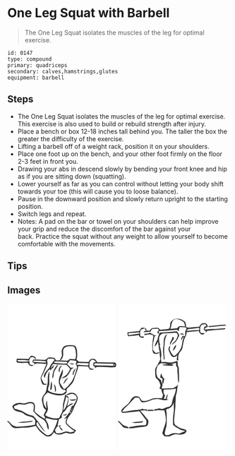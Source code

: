 # One Leg Squat with Barbell
> The One Leg Squat isolates the muscles of the leg for optimal exercise.

``` 
id: 0147 
type: compound 
primary: quadriceps 
secondary: calves,hamstrings,glutes 
equipment: barbell 
``` 

## Steps

 - The One Leg Squat isolates the muscles of the leg for optimal exercise. This exercise is also used to build or rebuild strength after injury.
 - Place a bench or box 12-18 inches tall behind you. The taller the box the greater the difficulty of the exercise.
 - Lifting a barbell off of a weight rack, position it on your shoulders.
 - Place one foot up on the bench, and your other foot firmly on the floor 2-3 feet in front you.
 - Drawing your abs in descend slowly by bending your front knee and hip as if you are sitting down (squatting).
 - Lower yourself as far as you can control without letting your body shift towards your toe (this will cause you to loose balance).
 - Pause in the downward position and slowly return upright to the starting position.
 - Switch legs and repeat.
 - Notes: A pad on the bar or towel on your shoulders can help improve your grip and reduce the discomfort of the bar against your back. Practice the squat without any weight to allow yourself to become comfortable with the movements.

## Tips


## Images

<svg width="185pt" height="250pt" viewBox="0 0 185 250" xmlns="http://www.w3.org/2000/svg">
  <g fill="#FFF">
    <path d="M0 0h185v103.33c-.7-1.26-1.53-2.59-3.16-2.41-9.71-.41-19.45-.37-29.15-.66-1.5-1.71-2.06-4.64-4.56-5.19-1.99-.43-4.09-.46-6.07-.03-2.1.8-2.88 3.16-4.14 4.83-5.55.08-11.11.02-16.65-.4-1.26-1.33-2.55-2.64-3.86-3.92 2.09-5.08 1.19-10.69.8-16-.9-2.77-1.31-6.94-4.75-7.59-4.67-1.11-9.61-.72-14.27.31-3.22.66-5.18 3.62-6.39 6.44-1.25 3.33.09 6.88-.08 10.3-.82 2.91-2.55 5.46-3.72 8.24-2.03.03-4.06.04-6.09.05-1.17-1.69-2.05-4.15-4.37-4.47-2.75-.46-5.57-.78-8.35-.57-2.28 1.03-3.79 3.44-6.19 4.09-5.67.03-11.33-.88-17.01-.52-1.32.2-3.19-.39-3.88 1.16-.3 1.19-.28 2.43-.39 3.65.77.22 2.31.67 3.08.89-.04 1.07-.08 2.14-.13 3.21 2.38-3.49 6.72-2.18 10.27-2.08 3.54.26 7.09.41 10.64.7-3.54 6.46-5.22 13.73-8.89 20.13-2.38 4.31-.24 9.23 1.45 13.36 1.82 2.91 6.15 2.21 8.56.37-1.79-.15-3.57-.27-5.35-.37-1.43-2.99-3.55-5.67-4.52-8.87-.52-3.05 1.92-5.46 3.18-8 2.43-4.71 4.14-9.75 6.47-14.51 1.32-2.64.3-5.64.05-8.4.46-.69 1.38-2.08 1.84-2.77 2.77-.06 5.54-.05 8.31 0 .98.69 1.96 1.38 2.95 2.06-1.82 1.34-3.28 3.05-4.14 5.15-2.54 2.33-3.65 5.63-5.37 8.52-3.29 4.12-7.8 7.69-9.04 13.08-.41 1.53.94 2.81 1.39 4.17 1.26-5.94 3.96-11.75 9.17-15.22.26.67.78 2.01 1.03 2.68.64-1.29 1.28-2.58 1.93-3.87l1.95-.64c.79-1.94 1.54-3.9 2.21-5.88-2.03 2.28-4.04 4.59-6.22 6.73 1.17-2.75 2.38-5.5 4.18-7.91 7.37 1.4 14.95 1.25 22.43 1.44 2.38 2.21 4.62 4.57 6.55 7.2-1.92 4.35-4.28 8.76-8.19 11.65-2.41 1.39-4.89 2.74-6.83 4.78 2.9-.86 5.84-1.74 8.56-3.11 3.51-3.33 5.71-7.74 8-11.95.54-1.52 2.17-1.88 3.46-2.51.33-.25.99-.73 1.32-.98-1.87-.05-3.73-.03-5.6.02-1.72-2.24-3.79-4.17-5.93-6 1.81-2.27 3.56-4.59 5.22-6.97 3.7.39 7.42.7 11.03 1.63-.52 1.78-1.34 3.52-1.44 5.41.56 1.54 1.51 2.89 2.34 4.3-2.37 8.87-4.66 18.06-9.73 25.83-3.86 4.41-7.33 9.45-12.46 12.49-2.7-3.63-5.22-7.44-7.26-11.47-.16-7.73 7.18-14.33 4.73-22.37-3.04 7.12-7.14 14.5-6.44 22.48 1.15 5.38 3.87 12.77 10.52 12.56.58.59 1.15 1.18 1.71 1.79-2.41 2.31-5.07 5.04-8.73 4.81-6.82.03-13.87-1.22-19.97-4.36-3.13-1.71-1.78-5.68-.82-8.33 1.91-4.27.78-8.99.94-13.49-.22-4 .57-7.97.45-11.96-4.81 6.83-1.53 15.58-3.78 23.15-1.43 4.3-.98 9.13-3.2 13.16-2.16 2.67-4.59 5.3-5.4 8.75-1.64 4.48.88 8.98 1.49 13.42.36 3.24 2.88 5.38 5.18 7.38-1.68 2.74-3.15 5.62-4.17 8.68 1.27 1.88 2.78 3.79 2.55 6.23-6.81-3.02-12.64-7.72-18.07-12.73.15-4.65 1.97-10.11-1.17-14.16-4.06-3.33-9.51-1.59-13.93-.04-3 1.4-6.12-.3-9.18-.46-5.17-.06-11.1 1.34-13.62 6.36 1.28 2.24 2.12 4.99 4.34 6.51 3.55 1.88 7.63 2.29 11.42 3.53 2.69.63 4.42 2.95 6.75 4.23 3.81 2.05 8.24 2.42 12.16 4.18 1.84 1.2 3.16 3.08 4.27 4.94.46 2.43-.19 4.93-.26 7.39-9.54 2.15-19.3 2.85-29.04 3.35-5.22.33-10.12-2.55-13.3-6.52-1.18-1.55-2.84-2.55-4.62-3.27V0m40.25 89.41a19.251 19.251 0 0 0-4.37 5.38c-6.71-.14-13.42-.53-20.12-.14.13 2.13-1.23 5.26 1.17 6.5 6.04.72 12.17.29 18.25.39 1.03 4.2 5.97 6.97 9.56 3.88-2.28-.77-5.79.21-6.98-2.5-.1-1.47.01-2.94-.26-4.39-5.74 1.55-11.7.61-17.55.68-1.62.2-2.53-1.37-3.52-2.32 6.82-.45 13.99-.88 20.61 1.01.68-2.5 1.26-6.39 4.73-6.12 2.59-.71 4.25.96 5.5 2.98l1.27.28c-.11-4.39-4.69-5.74-8.29-5.63m64.81 13.24c2.61.74 5.88 3.02 8.06.2-2.67-.38-5.37-.52-8.06-.2m-24.41 7.9c-3.56 5.03-3.85 11.37-4.52 17.28 3.48-2.27 1.98-6.91 3.15-10.32 1.6-4.7 5-8.51 7.22-12.91-3.09.48-4.17 3.74-5.85 5.95m7.87-1.1c-1.09 2.44-2.59 5.9-.08 7.97.44-2.15.62-4.34 1.14-6.47.86-1.86 2.29-3.41 3.34-5.17-1.7.89-3.69 1.71-4.4 3.67m22.51 12.33l1.44.04c-.13-4.29 2.86-7.5 3.92-11.44-3.19 2.96-5.69 6.87-5.36 11.4m-16.05 15.6c3.68-2.8 5.66-7.17 8.4-10.8-4.16 2.24-6.93 6.41-8.4 10.8M74.9 132.5c-1.51 5.02-1.54 10.32-2.16 15.5.54-.28 1.61-.84 2.15-1.12 1.31-4.67 1.27-9.71.01-14.38m4.08 5.08c1.29 4.42 2.34 8.95 1.69 13.59.66-.76 1.34-1.5 1.93-2.31.19-4.06-.27-8.52-3.62-11.28m-49.01 63.86c-4.16.03-8.3.54-12.32 1.64 6.47.7 12.96-.22 19.4-.81 2.23-.29 4.65-.34 6.49-1.79-4.57-.58-9.01.98-13.57.96z"/>
    <path d="M96.53 76.49c3.69-3.98 9.64-3.42 14.55-3.16 3.61.2 4.21 4.57 4.93 7.34.42 4.86 1.76 10.27-1.02 14.69-3.06.05-6.1-.56-9.16-.47-1.13.83-2 1.97-3.06 2.89-4.38.37-8.78-.48-13.17-.43 3.43-1.82 4.73-5.68 5.34-9.26.27-3.82-1.4-8.48 1.59-11.6zM139.56 108.81c-.22-4.59-.72-10.47 4.25-12.81 2.79.42 5.57 1.21 6.66 4.1-.96.18-2.88.54-3.83.73-.35 1.31-.8 2.61-.91 3.98-.31 1.85 2.02 2.27 3.08 3.27.05.62.14 1.85.19 2.46 1.24-.77 2.24-2.32 3.86-2.19 7.05-.03 14.12-.07 21.15.66 3.4.35 6.87.29 10.2-.59.19-.66.59-1.99.79-2.66V250H0v-48.54c3.76 2.7 5.7 7.24 9.52 9.85 5.63 2.23 11.74.33 17.57.37 7.15.19 14.23-1.21 21.04-3.26 3.04 4.37 6.09 8.85 10.19 12.32 2.49 2.15 5.4 3.73 8.03 5.7 2.14-.08 4.39.29 6.46-.37 2.75-1.67 4.72-4.32 6.47-6.96 2.2 3.7 6.72 4.54 10.71 4.13 3.6 0 6.48-2.74 10.06-2.88 2.07.24 3.98 1.15 6.03 1.52 2.35.1 4.65-.55 6.98-.82 1.33-1.6 2.61-3.24 3.82-4.93-6.39-2.45-11.52-7.22-16.11-12.12-.56-6.01 3.32-11.02 6.88-15.42 4.07-4.9 5.1-11.42 8.35-16.79 2.04-3.97 4.47-8.58 2.99-13.12-1.47-2.55-3.27-5.52-6.4-6.11-4.56-1.16-9.74.29-12.98 3.72 4.44.42 8.48-3.46 12.86-1.66 2.26 1.11 5.07 2.65 5.21 5.49.56 5.65-3.57 10.12-6.05 14.79-.44-.24-1.33-.7-1.77-.94-1.39 3.91-2.86 7.8-4.5 11.62.56-.25 1.69-.74 2.25-.98 1.2-2.84 2.47-5.66 3.9-8.39a55.41 55.41 0 0 1-4.88 11.23c-.51-.66-1.02-1.32-1.52-1.97-2.26 4.55-5.93 8.14-9.14 12 1.69-.8 3.35-1.68 4.97-2.65-1.15 3.26-2.66 7.17-1.17 10.52 4.25 4.75 9.25 8.83 14.59 12.32-2.56.83-5.18 1.46-7.8 2.05-3.84-1.89-8.21-1.93-12.08-.09-3.62 1.72-7.64 1.97-11.54 1.22-.79-1.73-1.5-3.49-2.1-5.29 1.25-1.87 2.46-3.77 3.64-5.68.85-.28 1.7-.55 2.55-.83-.44-.38-1.31-1.16-1.75-1.55.88-3.26 1.69-6.54 2.1-9.9 1.68-.9 3.36-1.8 5.02-2.73.02-1.64.04-3.28.04-4.92.94-1.62 1.87-3.24 2.8-4.86 4.57-1.88 4.88-7.72 9.16-9.82 2.6-1.75 5.51-3.12 7.67-5.47-4.08.28-7.22 2.9-10.17 5.44.51-5.39 3.38-10.8 1.43-16.2-1.78-1.17-3.56-2.34-5.35-3.51-.32 6.64-3.54 12.78-3.51 19.47-.14 4.59-.46 9.53-3.16 13.44-1.42 2.09-2.12 4.54-3.3 6.77-3.82.91-7.88.81-11.72.09-4.15-1.29-8.73-1.98-11.95-5.16 1.9-4.09 5.62-8.12 4.34-12.95-.99-3.92-1.13-7.96-1.56-11.96-1.84 4.45-1.37 9.25-.5 13.85-4.68-4.75-6.32-11.67-5.31-18.14.69-4.06 4.66-6.12 6.94-9.22 4.73 2.21 9.84 3.53 14.92 4.67 5.39.71 11.8 1.14 16.02-2.96 2.28-1.82 1.54-4.92 1.5-7.43 3.08-3.15 6.35-6.12 9.25-9.44 3.4-4.17 4-9.67 6.02-14.5 1.71-4.94 4.05-9.75 4.52-15.02 5.55.16 11.11.09 16.64.59 1.02 2.1 2.36 4.01 4.07 5.6 2.24-.12 4.46-.29 6.67-.68-2.11-1.01-4.42-1.39-6.7-1.82l-1.6-1.92m-34.14 54.8c2.4 2.58 6.33 2.46 9.5 1.67l1.89-2.81c-3.56 1.93-7.55 1.29-11.39 1.14m-11.77 26.48c2.75.91 6.44 1.71 7.55-1.82-2.45.9-4.94 1.61-7.55 1.82m-5.29 17.24c-1.17 4.23 2.37 7.21 5.22 9.66.47-2.93-2.11-4.59-4.14-6.07.24-.83.74-2.49.98-3.32-.51-.06-1.55-.2-2.06-.27zM43.84 97.69c7.16-.14 14.36.22 21.48.94.09.56.29 1.69.38 2.26-6.99.2-13.93-1.04-20.92-.99-.23-.55-.7-1.66-.94-2.21zM78.72 100.62c1.84-2.3 4.67-1.57 7.18-1.49 5.39.37 10.85-.25 16.19.84-.22.6-.65 1.82-.87 2.42-3.35.65-6.78.47-10.15.09-4.13-.5-8.41-.31-12.35-1.86z"/>
    <path d="M118.95 104.85c-3.47-1.38 1.07-3.11 2.82-3.34 5.42.56 10.86.58 16.3.77-.11 1.13-.27 2.26-.48 3.39-6.24.56-12.4-1.15-18.64-.82zM148.17 103.16c1.26-1.33 3.23-.71 4.84-.87 9.12.32 18.25.44 27.37.66-.02.88-.05 2.64-.07 3.53-10.13-.61-20.26-.66-30.39-.81-1.52.48-4.23-1.47-1.75-2.51zM182.26 103.83c1.37.21 1.59.89.68 2.05-1.37-.19-1.59-.88-.68-2.05zM99.68 158.19c1.2 1.32 2.46 2.57 3.86 3.69-1.53 7.26-2.92 15.29-8.57 20.61.48-2.84 1.06-5.68 1.35-8.55.42-5.4 3.41-10.27 3.36-15.75zM32.65 171.59c3.63-1.52 8.64-2.91 11.6.58 1.41 3.89.18 8.09-.18 12.07.35.21 1.04.64 1.39.85 3.36 4.73 7.91 8.56 13.04 11.26 4.19 2.12 7.61 6.1 8.5 10.79.76 2.61.62 5.87 3.09 7.61 1.11-5.97-1.77-12.02-5.23-16.76.38-.94.77-1.89 1.16-2.83 6.26 1.72 12.59 3.56 19.15 3.27-1.26 6.01-3.63 11.61-6.56 16.99-1.35 5.02-5.73 9.45-11.19 9.21-6.68-4.21-12.75-9.46-17.03-16.14-1.05-1.67-.77-3.71-.99-5.56 1.13-.06 2.26-.11 3.39-.14l-.86.61c3.37 5.92 7.53 11.46 12.74 15.88-3.85-5.78-8.27-11.17-11.74-17.21l-.41-.6c-.44-.29-1.31-.87-1.75-1.17-1.51-3.54-4.56-5.91-7-8.76-2.82-.53-5.59-1.27-8.28-2.27-4.54-1.78-8.22-5.24-12.88-6.76-3.46-1.18-7.02-2.09-10.55-3.03-.15-1.48-1.61-3.35-.18-4.54 2.35-1.25 5.01-1.85 7.35-3.15 4.49-.44 9.13 1.81 13.42-.2zM102.15 192.33c.67.42.67.42 0 0z"/>
  </g>
  <g fill="#333">
    <path d="M99.19 72.27c4.66-1.03 9.6-1.42 14.27-.31 3.44.65 3.85 4.82 4.75 7.59.39 5.31 1.29 10.92-.8 16 1.31 1.28 2.6 2.59 3.86 3.92 5.54.42 11.1.48 16.65.4 1.26-1.67 2.04-4.03 4.14-4.83 1.98-.43 4.08-.4 6.07.03 2.5.55 3.06 3.48 4.56 5.19 9.7.29 19.44.25 29.15.66 1.63-.18 2.46 1.15 3.16 2.41v2.43c-.2.67-.6 2-.79 2.66-3.33.88-6.8.94-10.2.59-7.03-.73-14.1-.69-21.15-.66-1.62-.13-2.62 1.42-3.86 2.19-.05-.61-.14-1.84-.19-2.46-1.06-1-3.39-1.42-3.08-3.27.11-1.37.56-2.67.91-3.98.95-.19 2.87-.55 3.83-.73-1.09-2.89-3.87-3.68-6.66-4.1-4.97 2.34-4.47 8.22-4.25 12.81l1.6 1.92c2.28.43 4.59.81 6.7 1.82-2.21.39-4.43.56-6.67.68-1.71-1.59-3.05-3.5-4.07-5.6-5.53-.5-11.09-.43-16.64-.59-.47 5.27-2.81 10.08-4.52 15.02-2.02 4.83-2.62 10.33-6.02 14.5-2.9 3.32-6.17 6.29-9.25 9.44.04 2.51.78 5.61-1.5 7.43-4.22 4.1-10.63 3.67-16.02 2.96-5.08-1.14-10.19-2.46-14.92-4.67-2.28 3.1-6.25 5.16-6.94 9.22-1.01 6.47.63 13.39 5.31 18.14-.87-4.6-1.34-9.4.5-13.85.43 4 .57 8.04 1.56 11.96 1.28 4.83-2.44 8.86-4.34 12.95 3.22 3.18 7.8 3.87 11.95 5.16 3.84.72 7.9.82 11.72-.09 1.18-2.23 1.88-4.68 3.3-6.77 2.7-3.91 3.02-8.85 3.16-13.44-.03-6.69 3.19-12.83 3.51-19.47 1.79 1.17 3.57 2.34 5.35 3.51 1.95 5.4-.92 10.81-1.43 16.2 2.95-2.54 6.09-5.16 10.17-5.44-2.16 2.35-5.07 3.72-7.67 5.47-4.28 2.1-4.59 7.94-9.16 9.82-.93 1.62-1.86 3.24-2.8 4.86 0 1.64-.02 3.28-.04 4.92-1.66.93-3.34 1.83-5.02 2.73-.41 3.36-1.22 6.64-2.1 9.9.44.39 1.31 1.17 1.75 1.55-.85.28-1.7.55-2.55.83-1.18 1.91-2.39 3.81-3.64 5.68.6 1.8 1.31 3.56 2.1 5.29 3.9.75 7.92.5 11.54-1.22 3.87-1.84 8.24-1.8 12.08.09 2.62-.59 5.24-1.22 7.8-2.05-5.34-3.49-10.34-7.57-14.59-12.32-1.49-3.35.02-7.26 1.17-10.52-1.62.97-3.28 1.85-4.97 2.65 3.21-3.86 6.88-7.45 9.14-12 .5.65 1.01 1.31 1.52 1.97a55.41 55.41 0 0 0 4.88-11.23c-1.43 2.73-2.7 5.55-3.9 8.39-.56.24-1.69.73-2.25.98 1.64-3.82 3.11-7.71 4.5-11.62.44.24 1.33.7 1.77.94 2.48-4.67 6.61-9.14 6.05-14.79-.14-2.84-2.95-4.38-5.21-5.49-4.38-1.8-8.42 2.08-12.86 1.66 3.24-3.43 8.42-4.88 12.98-3.72 3.13.59 4.93 3.56 6.4 6.11 1.48 4.54-.95 9.15-2.99 13.12-3.25 5.37-4.28 11.89-8.35 16.79-3.56 4.4-7.44 9.41-6.88 15.42 4.59 4.9 9.72 9.67 16.11 12.12a86.477 86.477 0 0 1-3.82 4.93c-2.33.27-4.63.92-6.98.82-2.05-.37-3.96-1.28-6.03-1.52-3.58.14-6.46 2.88-10.06 2.88-3.99.41-8.51-.43-10.71-4.13-1.75 2.64-3.72 5.29-6.47 6.96-2.07.66-4.32.29-6.46.37-2.63-1.97-5.54-3.55-8.03-5.7-4.1-3.47-7.15-7.95-10.19-12.32-6.81 2.05-13.89 3.45-21.04 3.26-5.83-.04-11.94 1.86-17.57-.37-3.82-2.61-5.76-7.15-9.52-9.85v-1.32c1.78.72 3.44 1.72 4.62 3.27 3.18 3.97 8.08 6.85 13.3 6.52 9.74-.5 19.5-1.2 29.04-3.35.07-2.46.72-4.96.26-7.39-1.11-1.86-2.43-3.74-4.27-4.94-3.92-1.76-8.35-2.13-12.16-4.18-2.33-1.28-4.06-3.6-6.75-4.23-3.79-1.24-7.87-1.65-11.42-3.53-2.22-1.52-3.06-4.27-4.34-6.51 2.52-5.02 8.45-6.42 13.62-6.36 3.06.16 6.18 1.86 9.18.46 4.42-1.55 9.87-3.29 13.93.04 3.14 4.05 1.32 9.51 1.17 14.16 5.43 5.01 11.26 9.71 18.07 12.73.23-2.44-1.28-4.35-2.55-6.23 1.02-3.06 2.49-5.94 4.17-8.68-2.3-2-4.82-4.14-5.18-7.38-.61-4.44-3.13-8.94-1.49-13.42.81-3.45 3.24-6.08 5.4-8.75 2.22-4.03 1.77-8.86 3.2-13.16 2.25-7.57-1.03-16.32 3.78-23.15.12 3.99-.67 7.96-.45 11.96-.16 4.5.97 9.22-.94 13.49-.96 2.65-2.31 6.62.82 8.33 6.1 3.14 13.15 4.39 19.97 4.36 3.66.23 6.32-2.5 8.73-4.81-.56-.61-1.13-1.2-1.71-1.79-6.65.21-9.37-7.18-10.52-12.56-.7-7.98 3.4-15.36 6.44-22.48 2.45 8.04-4.89 14.64-4.73 22.37 2.04 4.03 4.56 7.84 7.26 11.47 5.13-3.04 8.6-8.08 12.46-12.49 5.07-7.77 7.36-16.96 9.73-25.83-.83-1.41-1.78-2.76-2.34-4.3.1-1.89.92-3.63 1.44-5.41-3.61-.93-7.33-1.24-11.03-1.63-1.66 2.38-3.41 4.7-5.22 6.97 2.14 1.83 4.21 3.76 5.93 6 1.87-.05 3.73-.07 5.6-.02-.33.25-.99.73-1.32.98-1.29.63-2.92.99-3.46 2.51-2.29 4.21-4.49 8.62-8 11.95-2.72 1.37-5.66 2.25-8.56 3.11 1.94-2.04 4.42-3.39 6.83-4.78 3.91-2.89 6.27-7.3 8.19-11.65-1.93-2.63-4.17-4.99-6.55-7.2-7.48-.19-15.06-.04-22.43-1.44-1.8 2.41-3.01 5.16-4.18 7.91 2.18-2.14 4.19-4.45 6.22-6.73-.67 1.98-1.42 3.94-2.21 5.88l-1.95.64c-.65 1.29-1.29 2.58-1.93 3.87-.25-.67-.77-2.01-1.03-2.68-5.21 3.47-7.91 9.28-9.17 15.22-.45-1.36-1.8-2.64-1.39-4.17 1.24-5.39 5.75-8.96 9.04-13.08 1.72-2.89 2.83-6.19 5.37-8.52.86-2.1 2.32-3.81 4.14-5.15-.99-.68-1.97-1.37-2.95-2.06-2.77-.05-5.54-.06-8.31 0-.46.69-1.38 2.08-1.84 2.77.25 2.76 1.27 5.76-.05 8.4-2.33 4.76-4.04 9.8-6.47 14.51-1.26 2.54-3.7 4.95-3.18 8 .97 3.2 3.09 5.88 4.52 8.87 1.78.1 3.56.22 5.35.37-2.41 1.84-6.74 2.54-8.56-.37-1.69-4.13-3.83-9.05-1.45-13.36 3.67-6.4 5.35-13.67 8.89-20.13-3.55-.29-7.1-.44-10.64-.7-3.55-.1-7.89-1.41-10.27 2.08.05-1.07.09-2.14.13-3.21-.77-.22-2.31-.67-3.08-.89.11-1.22.09-2.46.39-3.65.69-1.55 2.56-.96 3.88-1.16 5.68-.36 11.34.55 17.01.52 2.4-.65 3.91-3.06 6.19-4.09 2.78-.21 5.6.11 8.35.57 2.32.32 3.2 2.78 4.37 4.47 2.03-.01 4.06-.02 6.09-.05 1.17-2.78 2.9-5.33 3.72-8.24.17-3.42-1.17-6.97.08-10.3 1.21-2.82 3.17-5.78 6.39-6.44m-2.66 4.22c-2.99 3.12-1.32 7.78-1.59 11.6-.61 3.58-1.91 7.44-5.34 9.26 4.39-.05 8.79.8 13.17.43 1.06-.92 1.93-2.06 3.06-2.89 3.06-.09 6.1.52 9.16.47 2.78-4.42 1.44-9.83 1.02-14.69-.72-2.77-1.32-7.14-4.93-7.34-4.91-.26-10.86-.82-14.55 3.16m-52.69 21.2c.24.55.71 1.66.94 2.21 6.99-.05 13.93 1.19 20.92.99-.09-.57-.29-1.7-.38-2.26-7.12-.72-14.32-1.08-21.48-.94m34.88 2.93c3.94 1.55 8.22 1.36 12.35 1.86 3.37.38 6.8.56 10.15-.09.22-.6.65-1.82.87-2.42-5.34-1.09-10.8-.47-16.19-.84-2.51-.08-5.34-.81-7.18 1.49m40.23 4.23c6.24-.33 12.4 1.38 18.64.82.21-1.13.37-2.26.48-3.39-5.44-.19-10.88-.21-16.3-.77-1.75.23-6.29 1.96-2.82 3.34m29.22-1.69c-2.48 1.04.23 2.99 1.75 2.51 10.13.15 20.26.2 30.39.81.02-.89.05-2.65.07-3.53-9.12-.22-18.25-.34-27.37-.66-1.61.16-3.58-.46-4.84.87m34.09.67c-.91 1.17-.69 1.86.68 2.05.91-1.16.69-1.84-.68-2.05m-82.58 54.36c.05 5.48-2.94 10.35-3.36 15.75-.29 2.87-.87 5.71-1.35 8.55 5.65-5.32 7.04-13.35 8.57-20.61-1.4-1.12-2.66-2.37-3.86-3.69m-67.03 13.4c-4.29 2.01-8.93-.24-13.42.2-2.34 1.3-5 1.9-7.35 3.15-1.43 1.19.03 3.06.18 4.54 3.53.94 7.09 1.85 10.55 3.03 4.66 1.52 8.34 4.98 12.88 6.76 2.69 1 5.46 1.74 8.28 2.27 2.44 2.85 5.49 5.22 7 8.76.44.3 1.31.88 1.75 1.17l.41.6c3.47 6.04 7.89 11.43 11.74 17.21-5.21-4.42-9.37-9.96-12.74-15.88l.86-.61c-1.13.03-2.26.08-3.39.14.22 1.85-.06 3.89.99 5.56 4.28 6.68 10.35 11.93 17.03 16.14 5.46.24 9.84-4.19 11.19-9.21 2.93-5.38 5.3-10.98 6.56-16.99-6.56.29-12.89-1.55-19.15-3.27-.39.94-.78 1.89-1.16 2.83 3.46 4.74 6.34 10.79 5.23 16.76-2.47-1.74-2.33-5-3.09-7.61-.89-4.69-4.31-8.67-8.5-10.79-5.13-2.7-9.68-6.53-13.04-11.26-.35-.21-1.04-.64-1.39-.85.36-3.98 1.59-8.18.18-12.07-2.96-3.49-7.97-2.1-11.6-.58m69.5 20.74c.67.42.67.42 0 0z"/>
    <path d="M40.25 89.41c3.6-.11 8.18 1.24 8.29 5.63l-1.27-.28c-1.25-2.02-2.91-3.69-5.5-2.98-3.47-.27-4.05 3.62-4.73 6.12-6.62-1.89-13.79-1.46-20.61-1.01.99.95 1.9 2.52 3.52 2.32 5.85-.07 11.81.87 17.55-.68.27 1.45.16 2.92.26 4.39 1.19 2.71 4.7 1.73 6.98 2.5-3.59 3.09-8.53.32-9.56-3.88-6.08-.1-12.21.33-18.25-.39-2.4-1.24-1.04-4.37-1.17-6.5 6.7-.39 13.41 0 20.12.14 1.12-2.05 2.6-3.86 4.37-5.38zM105.06 102.65c2.69-.32 5.39-.18 8.06.2-2.18 2.82-5.45.54-8.06-.2zM80.65 110.55c1.68-2.21 2.76-5.47 5.85-5.95-2.22 4.4-5.62 8.21-7.22 12.91-1.17 3.41.33 8.05-3.15 10.32.67-5.91.96-12.25 4.52-17.28zM88.52 109.45c.71-1.96 2.7-2.78 4.4-3.67-1.05 1.76-2.48 3.31-3.34 5.17-.52 2.13-.7 4.32-1.14 6.47-2.51-2.07-1.01-5.53.08-7.97zM111.03 121.78c-.33-4.53 2.17-8.44 5.36-11.4-1.06 3.94-4.05 7.15-3.92 11.44l-1.44-.04zM94.98 137.38c1.47-4.39 4.24-8.56 8.4-10.8-2.74 3.63-4.72 8-8.4 10.8zM74.9 132.5c1.26 4.67 1.3 9.71-.01 14.38-.54.28-1.61.84-2.15 1.12.62-5.18.65-10.48 2.16-15.5zM78.98 137.58c3.35 2.76 3.81 7.22 3.62 11.28-.59.81-1.27 1.55-1.93 2.31.65-4.64-.4-9.17-1.69-13.59zM105.42 163.61c3.84.15 7.83.79 11.39-1.14l-1.89 2.81c-3.17.79-7.1.91-9.5-1.67zM93.65 190.09c2.61-.21 5.1-.92 7.55-1.82-1.11 3.53-4.8 2.73-7.55 1.82zM29.97 201.44c4.56.02 9-1.54 13.57-.96-1.84 1.45-4.26 1.5-6.49 1.79-6.44.59-12.93 1.51-19.4.81 4.02-1.1 8.16-1.61 12.32-1.64zM88.36 207.33c.51.07 1.55.21 2.06.27-.24.83-.74 2.49-.98 3.32 2.03 1.48 4.61 3.14 4.14 6.07-2.85-2.45-6.39-5.43-5.22-9.66z"/>
  </g>
</svg>

<svg width="185pt" height="250pt" viewBox="0 0 185 250" xmlns="http://www.w3.org/2000/svg">
  <g fill="#FFF">
    <path d="M0 0h185v250H0v-48.59c3.5 2.7 5.6 6.73 8.99 9.52 2.78 1.55 6.16 1.46 9.23 1.92-.8-1.04-1.62-2.06-2.44-3.07-3.9-.51-7.72-2.23-10.24-5.32-1.52-1.83-3.24-3.51-5.54-4.32V0m95.17 27.33c-2.82 1.55-5.99 3.65-6.44 7.13-.64 3.28.34 7.95-3.61 9.41-4.27.72-8.66.64-12.92 1.54-1.53-1.28-2.97-2.71-4.75-3.63-2.86-.18-5.72.36-8.57.59-2.76.03-4.01 2.82-5.7 4.54-1.61-.07-3.22-.13-4.83-.17-.24-1.09-.74-3.27-.99-4.37-.72.5-1.43 1.01-2.14 1.53.64.64 1.92 1.93 2.57 2.58-1.91.24-3.46 1.2-4.58 2.76 3.9-.12 7.76-.82 11.67-.76-1.9 4.26-7.1 2.57-10.72 4 .62.72 1.23 1.44 1.85 2.16-.11.59-.32 1.77-.43 2.36.29-.99.58-1.97.86-2.96 4.55-1.13 9.54-1.87 13.53 1.19-.65 5.56-1.75 11.12-1.92 16.71.97 4.46-.81 9.57 2.27 13.44 3.4 1.89 7.33.59 10.48-1.13-.62 3.96.97 7.77.78 11.7-2.06 4.64-4.53 9.12-7.31 13.38-2.15 3.12-1.07 7.1-1.21 10.63.26 3.12.29 6.91 3.12 8.91 3.5 2.86 5.28 7.26 5.88 11.65-.58 1.39-1.17 2.79-1.74 4.19 1.13.69 2.28 1.38 3.42 2.07.23 3.23 1.15 6.37 2.89 9.12-.63 1.94-1.38 3.83-2.19 5.7-5 .02-10.03-.33-15.01.18-6 2.41-12.44 5.75-19.09 4-1.85-2.23-2.69-5.47-5.42-6.84-3-.81-6.65-1.35-9.22.84-3.61 2.2-4.73 6.52-7.28 9.63-3.88 5.06-10.47 7.62-13.26 13.56.4 1.16.96 2.24 1.5 3.34 4.81.35 9.5-.79 14.26-1.14 4.94-.68 9.97-.61 14.86-1.67 4.11 4.68 7.59 9.83 11.43 14.71 1.78 2.51.74 5.73.27 8.49-2.46 1.5-5.71.7-8.48 1.15-7.06.1-13.89 2.23-20.87 2.75.12.78.41 1.5.98 2.07 4.29.39 8.56-.54 12.78-1.21 5.43-.71 10.97-.91 16.26-2.4 2.92-1.09 2.95-4.66 3.36-7.23.47-3.66-3.24-5.7-4.97-8.42-2.53-3.93-6.06-7.02-9.12-10.52 3.94-.44 8.12-1.46 11.87.39-.03-.88-.06-1.75-.08-2.63-2.27 0-4.54-.09-6.81-.06l.44-1.45c-8.01 3.58-17.02 2.04-25.35 4.3-3.48 1.07-7.14 1.18-10.75.83 1.71-2.16 3.19-4.5 5.08-6.5 5.96-4.63 10.58-10.68 15.76-16.11 2.06-2.21 5.42-.76 8.03-.69 1.7 2.99 2.88 8.51 7.29 7.69 4.81-.59 9.48-2.04 13.89-4.02 3.15-1.52 6.71-1.38 10.09-1.87 6.12.82 12.8 4.27 18.67.81-.83-.1-2.49-.32-3.32-.43.84-1.75 1.48-3.59 1.67-5.54.25-.95.49-1.91.74-2.86-2.73 1.78-2.33 5.56-4.09 8.07-.73.03-2.18.08-2.91.11.7-2.11 1.41-4.22 2.12-6.33-2.57-2.62-3.07-6.15-2.19-9.61 6.87-.74 13.92.21 20.61-2-.17 3.92-.78 7.88-2.63 11.39-2.44 4.53-3.25 9.64-4.28 14.61-1.03 2.59-3.24 5.16-6.19 5.43-2.79.22-5.16 1.68-7.63 2.85-2.38 1.12-5.09.25-7.41-.63-3.26 1.01-6.56 1.94-9.96 2.38.76.61 1.52 1.23 2.27 1.85 1.92-.32 3.84-.66 5.74-1.08 3.51.32 7.03.4 10.55.43 1.56 5.8 2.7 11.77 2.65 17.79-.87 6.24-3.82 11.94-5.25 18.06l-.29.65a3.81 3.81 0 0 0-.05 3.55l.34.59c.96 1.15 1.96 2.29 2.94 3.44 2.62.08 5.25.25 7.87.17 3.17-.65 5.78-2.9 9.02-3.32 4.02-1.23 8.11 1.2 12.13.03 2.3-.45 4.85-.85 6.47-2.74 1.18-1.21 2.87-3.58.88-4.86-3.02-2.14-7.06-1.74-10.27-3.51-2.78-1.52-5.57-3.08-8.06-5.05-3.07-4.37-1.5-9.98-1.23-14.91.4-7.41 2.11-14.73 1.54-22.17 1.25-5.11-.17-10.5 1.63-15.51 1.88-5.21 1.12-10.93 3.17-16.08 2.94-9.23.65-18.96 1.11-28.43-1.43-3.1-2.52-6.25-1.64-9.74-.51-.62-1.01-1.23-1.52-1.84-5.41 2.13-11.33 3.34-17.08 1.94-3.15-.91-6.4.13-9.59-.38-.17-2.4-.72-4.81-.4-7.21 1.45-7.28-.49-14.72-2.72-21.64l1.46.52c-1.93-5.13-3.27-11.08-.8-16.26 1.57-1.87 3.65-3.55 6.15-3.85 5.95-.61 11.95-.53 17.9-1.08 1.86-.04 4.25-.77 5.34 1.29 2.58 2.81-.02 6.6-1.26 9.43-1.59 4.14-6.24 5.86-7.97 9.92 2.35-1.57 4.6-3.3 6.76-5.13 2.29-2.82 3.77-6.21 5.47-9.39 1.25-3.54-1.63-6.15-3.46-8.74-9.7.89-19.41 1.74-29.12 2.39-1.63 3.8-3.27 7.63-3.72 11.78-2.36 3.73-4.39 7.64-4.8 12.13 2.7-2.44 4.3-5.68 5.72-8.97.58 6.03 1.34 12.01 2.74 17.92-.63.52-1.27 1.05-1.91 1.57l-.01-1.14c-1.64.45-3.27.92-4.89 1.4-1.88-2.31-4.96-4.39-4.66-7.73.03-4.26-.58-8.73 1.15-12.77.9-2.32.75-4.86 1.2-7.27 1.19-.94 2.47-1.75 3.84-2.43-1.22.16-2.45.06-3.66-.1-2.52-1.46-5.07-2.85-7.6-4.28 1.22-2.11 1.83-4.77 3.84-6.3 2.95-.47 5.96-.34 8.9-.85 1 .87 2 1.74 3.01 2.6-3.02.84-4.53 5.37-.63 6.36.02-1.57-.01-3.14.04-4.72 10.41-.08 20.73-1.84 31.14-2.23.8.91 1.61 1.8 2.45 2.69.45-2.31.93-4.62 1.48-6.91 3.97-.47 7.97-.03 11.88.72-.18 1.15-.38 2.3-.62 3.44-2.41 2.9-1.08 6.95-1.76 10.38-.68.34-2.04 1.01-2.71 1.35l-.04-2.09c-2.79 1.93-4.21 5.15-3.85 8.52 1.39-1.66 2.22-3.65 2.85-5.7.42.52.84 1.05 1.26 1.58-3.07 5.73-1.96 12.59-5.05 18.28-1.92 3.84-4.66 7.25-7.83 10.14-1.09.87-2.1 2.19-3.66 2.05-3.72-2.43-5.4-6.83-7.3-10.64.1-2.42.94-4.73 1.13-7.14-2.42 2.44-4.02 6.38-2.24 9.62 1.65 3.56 2.77 7.87 6.52 9.85 3.18 1.05 6.14-.63 7.95-3.18-.8 2.96-1.26 6.01-1.05 9.09l2.52.12c-.35-3.25-.39-6.59.43-9.77.95-3.51 4.1-5.73 5.71-8.88 1.85-5.06 1.65-10.62 3.5-15.69 1.23-4.67 4.99-8.52 4.22-13.63 6.99-1.04 14.13-.8 21.08-2.18.39 3.21 2.43 5.35 5.41 6.39 1.27-.44 2.54-.87 3.81-1.3l-.08-1.42c-2.27-.33-5.61 1.01-6.73-1.7-.59-3.5-.62-7.21.94-10.47 1.48-2.72 4.99-2.45 7.59-3.12.68 1.22 1.35 2.44 2.01 3.68-.83.2-2.49.6-3.32.79-.77 1.83-1.66 3.85-.99 5.85.95.48 1.93.9 2.93 1.29.07.7.2 2.11.26 2.82.76-.98 1.51-1.96 2.27-2.93 3.53-.38 7.08-.65 10.6-1.11 6.55-.98 13.25-.47 19.77-1.69.15-.48.45-1.43.61-1.91-7.93.58-15.82 1.74-23.77 1.58-4.04.18-8.09 1.27-12.13.46.89-.98 1.81-1.93 2.77-2.84 1.82-.04 3.04-1.21 3.55-2.86l-.87.1c-.47-3.62-3.64-5.32-7.02-4.54-3.48-.25-5.35 3-6.72 5.65-5.42.88-10.94.65-16.35 1.63-2.22.64-4.32-.31-6.35-1.1-.28-3.52.11-8.17-3.54-10.11-4.58-3.8-11.21-4.91-16.81-2.95M153.03 39c.77.57 1.55 1.14 2.34 1.7 9.42-1.2 18.88-2.15 28.36-2.71-.34-.37-1.03-1.1-1.37-1.47-9.8.22-19.54 1.89-29.33 2.48M35.89 47.43c-6.74.55-13.46 1.41-20.15 2.44.13 2.15.48 4.28 1.18 6.32 6.12-.57 12.26-1.1 18.33-2.06.92 3.79 4.65 5.49 8.25 4.32.01-.44.02-1.3.03-1.74-1.94-.32-5.27 1.04-5.82-1.69-.23-3.48-1.17-7.84 1.78-10.47 2.22-.96 4.74-1.16 6.74-2.63-2.07-.25-4.14-.38-6.22-.38-1.58 1.81-2.98 3.77-4.12 5.89m68.88 4.99c2.28.5 4.57.91 6.86 1.31-.88-3.52-4.48-2.38-6.86-1.31M77.47 68c.25 4.76-1.75 9.35-1.03 14.1.26 4.88 1.21 9.69 1.39 14.58.58-.93 1.63-1.8 1.34-3.02-.99-7.87-1.63-15.87-.04-23.71-.47-6.2 1.6-12.02 4.18-17.53-5.49 3.03-5.81 10.05-5.84 15.58m14.98-10.64c-.2 5.08-5.21 8.67-4.09 13.97 1.84-3.73 3.78-7.45 6.49-10.65l-.51-2.94c-.47-.09-1.42-.29-1.89-.38m.63 23.89c3-2.67 5.47-6.24 5.57-10.39-3.3 2.42-4.74 6.53-5.57 10.39M49.41 183.2c3.8.1 7.6.09 11.4-.06-.65-.66-1.3-1.33-1.95-1.99-2.62 0-5.25.03-7.88.02-.52.68-1.04 1.35-1.57 2.03m-26.65 19.51c5.63 1.6 11.63.84 17.34.16 1.34-.03 1.65-1.59 2.32-2.44-6.53.99-13.11 1.47-19.66 2.28z"/>
    <path d="M93.41 29.36c4.91-4.87 12.41-1.08 17.24 2.07 2.53 1.85 2.5 5.33 3.28 8.08-3.05-.14-6.08-.74-9.14-.49-1.92.53-3.16 2.24-4.52 3.58-3.83.29-7.63.8-11.46 1.08 2.35-4.51 1.22-10.25 4.6-14.32zM119.05 44c6.35-.49 12.65-1.3 18.96-2.22-.01 1.32-.05 2.64-.12 3.95-7.26 0-14.48.8-21.72 1.34.98-1.01 1.94-2.03 2.88-3.07zM16.81 51.85c4.1-1.85 8.8-1.19 13.16-1.75 2.46-.09 5.28-1.14 7.27.96-5.96 2.34-12.6 1.76-18.75 3.56-.59-.9-1.15-1.83-1.68-2.77zM88.42 103.68c3.45-.52 6.83-1.38 10.14-2.48.09 2.34-.61 4.96 1.13 6.87 2.21 2.5.56 5.91 1.16 8.86 1.13 6.38.21 12.93 1.75 19.25-.24 3.54-3.74 5.14-6.3 6.91-2.7 1.99-6.15 1.65-9.3 1.7-4.39-.16-8.79 1-13.12-.1.63-1.85 1.52-3.67 1.58-5.66-.41-2.85-2.09-5.3-2.66-8.11-1.73-1.58-3.59-2.98-5.5-4.32-2.73-5.49-3.08-12.32-.92-18.05.98-3.21 3.99-4.84 6.63-6.51 3.98.46 8.14.08 11.84 1.91-3.36.23-6.78-.14-10.05.9 4.94 1.47 10.15 1.48 15.26 1.69 1.32.13 4.61-.64 3.07-2.57-1.57-.12-3.14-.22-4.71-.29m-16.94 22.93c1.52.31 2.88 1.03 4.17 1.87-.73 3.04-.95 6.2.11 9.19 2.15-2.5 1.74-6.06 2.98-8.99-3.09-2.28-4.37-5.9-5.52-9.41-.96 2.35-1.15 4.89-1.74 7.34zM83.42 179.75c5.45-.67 10.08-5.6 11.07-10.91 0 5.34.84 10.73.02 16.05-1.08 7.32-1.7 14.77-.97 22.15 3.39 3.47 7.92 5.25 11.97 7.77 2.75 1.61 6.03 1.6 9.06 2.35-3.46 1.42-6.89 2.9-10.25 4.52-5.08-.43-10.77-1.79-15.36 1.14-2.4 1.55-5.3 1.7-8.07 1.69-.41-.62-1.24-1.84-1.65-2.46.36-4.65 1.84-9.07 3.01-13.55.64-5.13.34-10.31.35-15.46-.13-3.9.29-7.93-1.25-11.62.69-.56 1.38-1.11 2.07-1.67z"/>
  </g>
  <g fill="#333">
    <path d="M95.17 27.33c5.6-1.96 12.23-.85 16.81 2.95 3.65 1.94 3.26 6.59 3.54 10.11 2.03.79 4.13 1.74 6.35 1.1 5.41-.98 10.93-.75 16.35-1.63 1.37-2.65 3.24-5.9 6.72-5.65 3.38-.78 6.55.92 7.02 4.54l.87-.1c-.51 1.65-1.73 2.82-3.55 2.86-.96.91-1.88 1.86-2.77 2.84 4.04.81 8.09-.28 12.13-.46 7.95.16 15.84-1 23.77-1.58-.16.48-.46 1.43-.61 1.91-6.52 1.22-13.22.71-19.77 1.69-3.52.46-7.07.73-10.6 1.11-.76.97-1.51 1.95-2.27 2.93-.06-.71-.19-2.12-.26-2.82-1-.39-1.98-.81-2.93-1.29-.67-2 .22-4.02.99-5.85.83-.19 2.49-.59 3.32-.79-.66-1.24-1.33-2.46-2.01-3.68-2.6.67-6.11.4-7.59 3.12-1.56 3.26-1.53 6.97-.94 10.47 1.12 2.71 4.46 1.37 6.73 1.7l.08 1.42c-1.27.43-2.54.86-3.81 1.3-2.98-1.04-5.02-3.18-5.41-6.39-6.95 1.38-14.09 1.14-21.08 2.18.77 5.11-2.99 8.96-4.22 13.63-1.85 5.07-1.65 10.63-3.5 15.69-1.61 3.15-4.76 5.37-5.71 8.88-.82 3.18-.78 6.52-.43 9.77l-2.52-.12c-.21-3.08.25-6.13 1.05-9.09-1.81 2.55-4.77 4.23-7.95 3.18-3.75-1.98-4.87-6.29-6.52-9.85-1.78-3.24-.18-7.18 2.24-9.62-.19 2.41-1.03 4.72-1.13 7.14 1.9 3.81 3.58 8.21 7.3 10.64 1.56.14 2.57-1.18 3.66-2.05 3.17-2.89 5.91-6.3 7.83-10.14 3.09-5.69 1.98-12.55 5.05-18.28-.42-.53-.84-1.06-1.26-1.58-.63 2.05-1.46 4.04-2.85 5.7-.36-3.37 1.06-6.59 3.85-8.52l.04 2.09c.67-.34 2.03-1.01 2.71-1.35.68-3.43-.65-7.48 1.76-10.38.24-1.14.44-2.29.62-3.44-3.91-.75-7.91-1.19-11.88-.72-.55 2.29-1.03 4.6-1.48 6.91-.84-.89-1.65-1.78-2.45-2.69-10.41.39-20.73 2.15-31.14 2.23-.05 1.58-.02 3.15-.04 4.72-3.9-.99-2.39-5.52.63-6.36-1.01-.86-2.01-1.73-3.01-2.6-2.94.51-5.95.38-8.9.85-2.01 1.53-2.62 4.19-3.84 6.3 2.53 1.43 5.08 2.82 7.6 4.28 1.21.16 2.44.26 3.66.1-1.37.68-2.65 1.49-3.84 2.43-.45 2.41-.3 4.95-1.2 7.27-1.73 4.04-1.12 8.51-1.15 12.77-.3 3.34 2.78 5.42 4.66 7.73 1.62-.48 3.25-.95 4.89-1.4l.01 1.14c.64-.52 1.28-1.05 1.91-1.57-1.4-5.91-2.16-11.89-2.74-17.92-1.42 3.29-3.02 6.53-5.72 8.97.41-4.49 2.44-8.4 4.8-12.13.45-4.15 2.09-7.98 3.72-11.78 9.71-.65 19.42-1.5 29.12-2.39 1.83 2.59 4.71 5.2 3.46 8.74-1.7 3.18-3.18 6.57-5.47 9.39-2.16 1.83-4.41 3.56-6.76 5.13 1.73-4.06 6.38-5.78 7.97-9.92 1.24-2.83 3.84-6.62 1.26-9.43-1.09-2.06-3.48-1.33-5.34-1.29-5.95.55-11.95.47-17.9 1.08-2.5.3-4.58 1.98-6.15 3.85-2.47 5.18-1.13 11.13.8 16.26l-1.46-.52c2.23 6.92 4.17 14.36 2.72 21.64-.32 2.4.23 4.81.4 7.21 3.19.51 6.44-.53 9.59.38 5.75 1.4 11.67.19 17.08-1.94.51.61 1.01 1.22 1.52 1.84-.88 3.49.21 6.64 1.64 9.74-.46 9.47 1.83 19.2-1.11 28.43-2.05 5.15-1.29 10.87-3.17 16.08-1.8 5.01-.38 10.4-1.63 15.51.57 7.44-1.14 14.76-1.54 22.17-.27 4.93-1.84 10.54 1.23 14.91 2.49 1.97 5.28 3.53 8.06 5.05 3.21 1.77 7.25 1.37 10.27 3.51 1.99 1.28.3 3.65-.88 4.86-1.62 1.89-4.17 2.29-6.47 2.74-4.02 1.17-8.11-1.26-12.13-.03-3.24.42-5.85 2.67-9.02 3.32-2.62.08-5.25-.09-7.87-.17-.98-1.15-1.98-2.29-2.94-3.44l-.34-.59a3.81 3.81 0 0 1 .05-3.55l.29-.65c1.43-6.12 4.38-11.82 5.25-18.06.05-6.02-1.09-11.99-2.65-17.79-3.52-.03-7.04-.11-10.55-.43-1.9.42-3.82.76-5.74 1.08-.75-.62-1.51-1.24-2.27-1.85 3.4-.44 6.7-1.37 9.96-2.38 2.32.88 5.03 1.75 7.41.63 2.47-1.17 4.84-2.63 7.63-2.85 2.95-.27 5.16-2.84 6.19-5.43 1.03-4.97 1.84-10.08 4.28-14.61 1.85-3.51 2.46-7.47 2.63-11.39-6.69 2.21-13.74 1.26-20.61 2-.88 3.46-.38 6.99 2.19 9.61-.71 2.11-1.42 4.22-2.12 6.33.73-.03 2.18-.08 2.91-.11 1.76-2.51 1.36-6.29 4.09-8.07-.25.95-.49 1.91-.74 2.86-.19 1.95-.83 3.79-1.67 5.54.83.11 2.49.33 3.32.43-5.87 3.46-12.55.01-18.67-.81-3.38.49-6.94.35-10.09 1.87-4.41 1.98-9.08 3.43-13.89 4.02-4.41.82-5.59-4.7-7.29-7.69-2.61-.07-5.97-1.52-8.03.69-5.18 5.43-9.8 11.48-15.76 16.11-1.89 2-3.37 4.34-5.08 6.5 3.61.35 7.27.24 10.75-.83 8.33-2.26 17.34-.72 25.35-4.3l-.44 1.45c2.27-.03 4.54.06 6.81.06.02.88.05 1.75.08 2.63-3.75-1.85-7.93-.83-11.87-.39 3.06 3.5 6.59 6.59 9.12 10.52 1.73 2.72 5.44 4.76 4.97 8.42-.41 2.57-.44 6.14-3.36 7.23-5.29 1.49-10.83 1.69-16.26 2.4-4.22.67-8.49 1.6-12.78 1.21-.57-.57-.86-1.29-.98-2.07 6.98-.52 13.81-2.65 20.87-2.75 2.77-.45 6.02.35 8.48-1.15.47-2.76 1.51-5.98-.27-8.49-3.84-4.88-7.32-10.03-11.43-14.71-4.89 1.06-9.92.99-14.86 1.67-4.76.35-9.45 1.49-14.26 1.14-.54-1.1-1.1-2.18-1.5-3.34 2.79-5.94 9.38-8.5 13.26-13.56 2.55-3.11 3.67-7.43 7.28-9.63 2.57-2.19 6.22-1.65 9.22-.84 2.73 1.37 3.57 4.61 5.42 6.84 6.65 1.75 13.09-1.59 19.09-4 4.98-.51 10.01-.16 15.01-.18.81-1.87 1.56-3.76 2.19-5.7-1.74-2.75-2.66-5.89-2.89-9.12-1.14-.69-2.29-1.38-3.42-2.07.57-1.4 1.16-2.8 1.74-4.19-.6-4.39-2.38-8.79-5.88-11.65-2.83-2-2.86-5.79-3.12-8.91.14-3.53-.94-7.51 1.21-10.63 2.78-4.26 5.25-8.74 7.31-13.38.19-3.93-1.4-7.74-.78-11.7-3.15 1.72-7.08 3.02-10.48 1.13-3.08-3.87-1.3-8.98-2.27-13.44.17-5.59 1.27-11.15 1.92-16.71-3.99-3.06-8.98-2.32-13.53-1.19-.28.99-.57 1.97-.86 2.96.11-.59.32-1.77.43-2.36-.62-.72-1.23-1.44-1.85-2.16 3.62-1.43 8.82.26 10.72-4-3.91-.06-7.77.64-11.67.76 1.12-1.56 2.67-2.52 4.58-2.76-.65-.65-1.93-1.94-2.57-2.58.71-.52 1.42-1.03 2.14-1.53.25 1.1.75 3.28.99 4.37 1.61.04 3.22.1 4.83.17 1.69-1.72 2.94-4.51 5.7-4.54 2.85-.23 5.71-.77 8.57-.59 1.78.92 3.22 2.35 4.75 3.63 4.26-.9 8.65-.82 12.92-1.54 3.95-1.46 2.97-6.13 3.61-9.41.45-3.48 3.62-5.58 6.44-7.13m-1.76 2.03c-3.38 4.07-2.25 9.81-4.6 14.32 3.83-.28 7.63-.79 11.46-1.08 1.36-1.34 2.6-3.05 4.52-3.58 3.06-.25 6.09.35 9.14.49-.78-2.75-.75-6.23-3.28-8.08-4.83-3.15-12.33-6.94-17.24-2.07M119.05 44c-.94 1.04-1.9 2.06-2.88 3.07 7.24-.54 14.46-1.34 21.72-1.34.07-1.31.11-2.63.12-3.95-6.31.92-12.61 1.73-18.96 2.22m-30.63 59.68c1.57.07 3.14.17 4.71.29 1.54 1.93-1.75 2.7-3.07 2.57-5.11-.21-10.32-.22-15.26-1.69 3.27-1.04 6.69-.67 10.05-.9-3.7-1.83-7.86-1.45-11.84-1.91-2.64 1.67-5.65 3.3-6.63 6.51-2.16 5.73-1.81 12.56.92 18.05 1.91 1.34 3.77 2.74 5.5 4.32.57 2.81 2.25 5.26 2.66 8.11-.06 1.99-.95 3.81-1.58 5.66 4.33 1.1 8.73-.06 13.12.1 3.15-.05 6.6.29 9.3-1.7 2.56-1.77 6.06-3.37 6.3-6.91-1.54-6.32-.62-12.87-1.75-19.25-.6-2.95 1.05-6.36-1.16-8.86-1.74-1.91-1.04-4.53-1.13-6.87-3.31 1.1-6.69 1.96-10.14 2.48m-5 76.07c-.69.56-1.38 1.11-2.07 1.67 1.54 3.69 1.12 7.72 1.25 11.62-.01 5.15.29 10.33-.35 15.46-1.17 4.48-2.65 8.9-3.01 13.55.41.62 1.24 1.84 1.65 2.46 2.77.01 5.67-.14 8.07-1.69 4.59-2.93 10.28-1.57 15.36-1.14 3.36-1.62 6.79-3.1 10.25-4.52-3.03-.75-6.31-.74-9.06-2.35-4.05-2.52-8.58-4.3-11.97-7.77-.73-7.38-.11-14.83.97-22.15.82-5.32-.02-10.71-.02-16.05-.99 5.31-5.62 10.24-11.07 10.91z"/>
    <path d="M153.03 39c9.79-.59 19.53-2.26 29.33-2.48.34.37 1.03 1.1 1.37 1.47-9.48.56-18.94 1.51-28.36 2.71-.79-.56-1.57-1.13-2.34-1.7zM35.89 47.43c1.14-2.12 2.54-4.08 4.12-5.89 2.08 0 4.15.13 6.22.38-2 1.47-4.52 1.67-6.74 2.63-2.95 2.63-2.01 6.99-1.78 10.47.55 2.73 3.88 1.37 5.82 1.69-.01.44-.02 1.3-.03 1.74-3.6 1.17-7.33-.53-8.25-4.32-6.07.96-12.21 1.49-18.33 2.06-.7-2.04-1.05-4.17-1.18-6.32 6.69-1.03 13.41-1.89 20.15-2.44m-19.08 4.42c.53.94 1.09 1.87 1.68 2.77 6.15-1.8 12.79-1.22 18.75-3.56-1.99-2.1-4.81-1.05-7.27-.96-4.36.56-9.06-.1-13.16 1.75zM104.77 52.42c2.38-1.07 5.98-2.21 6.86 1.31-2.29-.4-4.58-.81-6.86-1.31zM77.47 68c.03-5.53.35-12.55 5.84-15.58-2.58 5.51-4.65 11.33-4.18 17.53-1.59 7.84-.95 15.84.04 23.71.29 1.22-.76 2.09-1.34 3.02-.18-4.89-1.13-9.7-1.39-14.58-.72-4.75 1.28-9.34 1.03-14.1zM92.45 57.36c.47.09 1.42.29 1.89.38l.51 2.94c-2.71 3.2-4.65 6.92-6.49 10.65-1.12-5.3 3.89-8.89 4.09-13.97zM93.08 81.25c.83-3.86 2.27-7.97 5.57-10.39-.1 4.15-2.57 7.72-5.57 10.39zM71.48 126.61c.59-2.45.78-4.99 1.74-7.34 1.15 3.51 2.43 7.13 5.52 9.41-1.24 2.93-.83 6.49-2.98 8.99-1.06-2.99-.84-6.15-.11-9.19-1.29-.84-2.65-1.56-4.17-1.87zM49.41 183.2c.53-.68 1.05-1.35 1.57-2.03 2.63.01 5.26-.02 7.88-.02.65.66 1.3 1.33 1.95 1.99-3.8.15-7.6.16-11.4.06zM0 200.14c2.3.81 4.02 2.49 5.54 4.32 2.52 3.09 6.34 4.81 10.24 5.32.82 1.01 1.64 2.03 2.44 3.07-3.07-.46-6.45-.37-9.23-1.92-3.39-2.79-5.49-6.82-8.99-9.52v-1.27zM22.76 202.71c6.55-.81 13.13-1.29 19.66-2.28-.67.85-.98 2.41-2.32 2.44-5.71.68-11.71 1.44-17.34-.16z"/>
  </g>
</svg>
